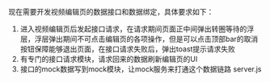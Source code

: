 现在需要开发视频编辑页的数据接口和数据绑定，具体要求如下：
1. 进入视频编辑页后发起接口请求，在请求期间页面正中间弹出转圈等待的浮层，浮层弹出期间不可点击编辑页的各项操作，但是可以点击顶部bar的取消按钮保障能够退出页面，在接口请求失败后，弹出toast提示请求失败
2. 有专门的接口请求模块，请求回来的数据刷新编辑页的UI
3. 接口的mock数据写到mock模块，让mock服务来打通这个数据链路  server.js